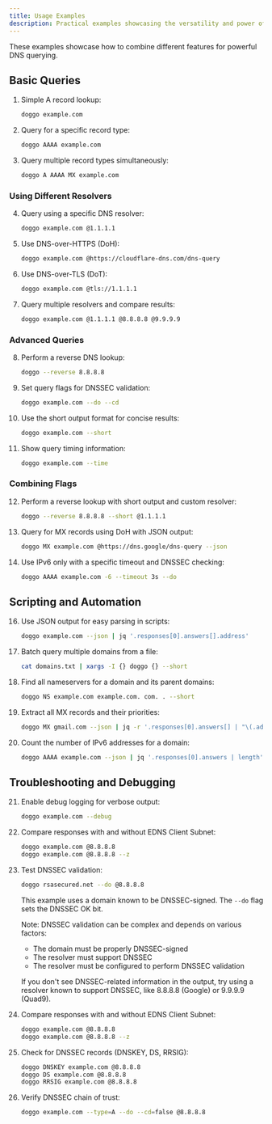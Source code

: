 ```yaml
---
title: Usage Examples
description: Practical examples showcasing the versatility and power of Doggo DNS client
---
```


These examples showcase how to combine different features for powerful DNS querying.

## Basic Queries

1. Simple A record lookup:
   ```bash
   doggo example.com
   ```

2. Query for a specific record type:
   ```bash
   doggo AAAA example.com
   ```

3. Query multiple record types simultaneously:
   ```bash
   doggo A AAAA MX example.com
   ```

### Using Different Resolvers

4. Query using a specific DNS resolver:
   ```bash
   doggo example.com @1.1.1.1
   ```

5. Use DNS-over-HTTPS (DoH):
   ```bash
   doggo example.com @https://cloudflare-dns.com/dns-query
   ```

6. Use DNS-over-TLS (DoT):
   ```bash
   doggo example.com @tls://1.1.1.1
   ```

7. Query multiple resolvers and compare results:
   ```bash
   doggo example.com @1.1.1.1 @8.8.8.8 @9.9.9.9
   ```

### Advanced Queries

8. Perform a reverse DNS lookup:
   ```bash
   doggo --reverse 8.8.8.8
   ```

9. Set query flags for DNSSEC validation:
   ```bash
   doggo example.com --do --cd
   ```

10. Use the short output format for concise results:
    ```bash
    doggo example.com --short
    ```

11. Show query timing information:
    ```bash
    doggo example.com --time
    ```

### Combining Flags

12. Perform a reverse lookup with short output and custom resolver:
    ```bash
    doggo --reverse 8.8.8.8 --short @1.1.1.1
    ```

13. Query for MX records using DoH with JSON output:
    ```bash
    doggo MX example.com @https://dns.google/dns-query --json
    ```

14. Use IPv6 only with a specific timeout and DNSSEC checking:
    ```bash
    doggo AAAA example.com -6 --timeout 3s --do
    ```


## Scripting and Automation

16. Use JSON output for easy parsing in scripts:

    ```bash
    doggo example.com --json | jq '.responses[0].answers[].address'
    ```

17. Batch query multiple domains from a file:
    ```bash
    cat domains.txt | xargs -I {} doggo {} --short
    ```

18. Find all nameservers for a domain and its parent domains:
    ```bash
    doggo NS example.com example.com. com. . --short
    ```

19. Extract all MX records and their priorities:
    ```bash
    doggo MX gmail.com --json | jq -r '.responses[0].answers[] | "\(.address) \(.preference)"'
    ```

20. Count the number of IPv6 addresses for a domain:
    ```bash
    doggo AAAA example.com --json | jq '.responses[0].answers | length'
    ```

## Troubleshooting and Debugging

21. Enable debug logging for verbose output:
    ```bash
    doggo example.com --debug
    ```

22. Compare responses with and without EDNS Client Subnet:
    ```bash
    doggo example.com @8.8.8.8
    doggo example.com @8.8.8.8 --z
    ```

23. Test DNSSEC validation:
    ```bash
    doggo rsasecured.net --do @8.8.8.8
    ```
    This example uses a domain known to be DNSSEC-signed. The `--do` flag sets the DNSSEC OK bit.

    Note: DNSSEC validation can be complex and depends on various factors:
    - The domain must be properly DNSSEC-signed
    - The resolver must support DNSSEC
    - The resolver must be configured to perform DNSSEC validation

    If you don't see DNSSEC-related information in the output, try using a resolver known to support DNSSEC, like 8.8.8.8 (Google) or 9.9.9.9 (Quad9).

24. Compare responses with and without EDNS Client Subnet:
    ```bash
    doggo example.com @8.8.8.8
    doggo example.com @8.8.8.8 --z
    ```

25. Check for DNSSEC records (DNSKEY, DS, RRSIG):
    ```bash
    doggo DNSKEY example.com @8.8.8.8
    doggo DS example.com @8.8.8.8
    doggo RRSIG example.com @8.8.8.8
    ```

26. Verify DNSSEC chain of trust:
    ```bash
    doggo example.com --type=A --do --cd=false @8.8.8.8
    ```

